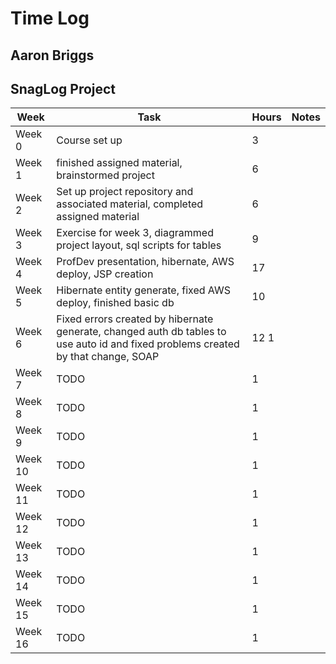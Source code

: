 # Time Log
## Aaron Briggs
## SnagLog Project 

| Week | Task | Hours | Notes|
|------|------|-------|------|
|Week 0| Course set up | 3 | |
|Week 1| finished assigned material, brainstormed project | 6 | |
|Week 2| Set up project repository and associated material, completed assigned material| 6 | |
|Week 3| Exercise for week 3, diagrammed project layout, sql scripts for tables  | 9  |   | 
|Week 4| ProfDev presentation, hibernate, AWS deploy, JSP creation | 17  |   | 
|Week 5| Hibernate entity generate, fixed AWS deploy, finished basic db | 10  |   | 
|Week 6| Fixed errors created by hibernate generate, changed auth db tables to use auto id and fixed problems created by that change, SOAP| 12 1  |   | 
|Week 7| TODO | 1  |   | 
|Week 8| TODO | 1  |   | 
|Week 9| TODO | 1  |   | 
|Week 10| TODO | 1  |   | 
|Week 11| TODO | 1  |   | 
|Week 12| TODO | 1  |   | 
|Week 13| TODO | 1  |   | 
|Week 14| TODO | 1  |   | 
|Week 15| TODO | 1  |   | 
|Week 16| TODO | 1 | |